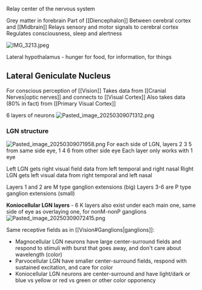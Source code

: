 Relay center of the nervous system

Grey matter in forebrain
Part of [[Diencephalon]]
Between cerebral cortex and [[Midbrain]]
Relays sensory and motor signals to cerebral cortex
Regulates consciousness, sleep and alertness

![IMG_3213.jpeg](img_3213.jpeg)

Lateral hypothalamus - hunger for food, for information, for things

## Lateral Geniculate Nucleus

For conscious perception of [[Vision]]
Takes data from [[Cranial Nerves|optic nerves]] and connects to [[Visual Cortex]]
Also takes data (80% in fact) from [[Primary Visual Cortex]]

6 layers of neurons
![Pasted_image_20250309071312.png](pasted_image_20250309071312.png)

### LGN structure

![Pasted_image_20250309071958.png](pasted_image_20250309071958.png)
For each side of LGN, layers 2 3 5 from same side eye, 1 4 6 from other side eye
Each layer only works with 1 eye

Left LGN gets right visual field data from left temporal and right nasal
Right LGN gets left visual data from right temporal and left nasal

Layers 1 and 2 are M type ganglion extensions (big)
Layers 3-6 are P type ganglion extensions (small)

**Koniocellular LGN layers** - 6 K layers also exist under each main one, same side of eye as overlaying one, for nonM-nonP ganglions
![Pasted_image_20250309072415.png](pasted_image_20250309072415.png)

Same receptive fields as in [[Vision#Ganglions|ganglions]]:

* Magnocellular LGN neurons have large center-surround fields and respond to stimuli with burst that goes away, and don't care about wavelength (color)
* Parvocellular LGN have smaller center-surround fields, respond with sustained excitation, and care for color
* Koniocellular LGN neurons are center-surround and have light/dark or blue vs yellow or red vs green or other color opponency

